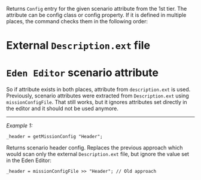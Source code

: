 Returns `Config` entry for the given scenario attribute from the 1st tier. The attribute can be config class or config property. If it is defined in multiple places, the command checks them in the following order:
# External ``Description.ext`` file
# `Eden Editor` scenario attribute
So if attribute exists in both places, attribute from `description.ext` is used. Previously, scenario attributes were extracted from `Description.ext` using `missionConfigFile`. That still works, but it ignores attributes set directly in the editor and it should not be used anymore.


---
*Example 1:*
```sqf
_header = getMissionConfig "Header";
```
Returns scenario header config. Replaces the previous approach which would scan only the external `Description.ext` file, but ignore the value set in the Eden Editor:

```sqf
_header = missionConfigFile >> "Header"; // Old approach
```